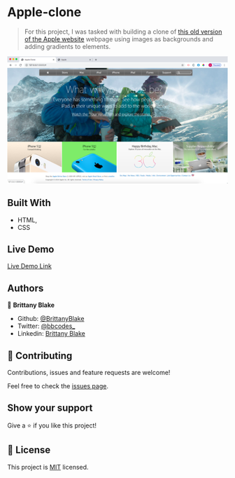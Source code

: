 # Apple-clone

> For this project, I was tasked with building a clone of <a href="https://web.archive.org/web/20140301004610/http://www.apple.com/">this old version of the Apple website</a> webpage using images as backgrounds and adding gradients to elements. 

![screenshot](images/appleclone.png)



## Built With

- HTML,
- CSS

## Live Demo

[Live Demo Link](https://livedemo.com)


## Authors

👤 **Brittany Blake**

- Github: [@BrittanyBlake](https://github.com/BrittanyBlake)
- Twitter: [@bbcodes_](https://twitter.com/bbcodes_)
- Linkedin: [Brittany Blake](https://www.linkedin.com/in/brittany-blake-843951109/)

## 🤝 Contributing

Contributions, issues and feature requests are welcome!

Feel free to check the [issues page](https://github.com/BrittanyBlake/Apple-clone/issues).

## Show your support

Give a ⭐️ if you like this project!


## 📝 License

This project is [MIT](lic.url) licensed.
